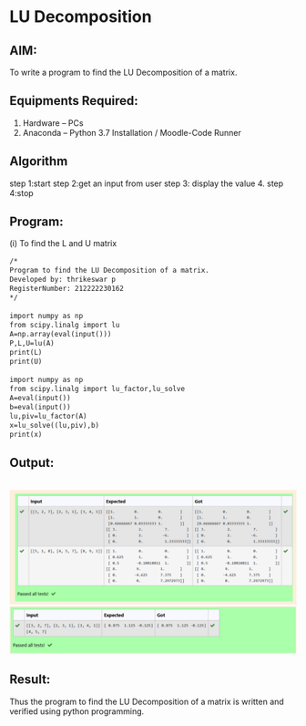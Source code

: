 # LU Decomposition 

## AIM:
To write a program to find the LU Decomposition of a matrix.

## Equipments Required:
1. Hardware – PCs
2. Anaconda – Python 3.7 Installation / Moodle-Code Runner

## Algorithm
step 1:start
step 2:get an input from user
step 3: display the value 4.
step 4:stop

## Program:
(i) To find the L and U matrix
```
/*
Program to find the LU Decomposition of a matrix.
Developed by: thrikeswar p
RegisterNumber: 212222230162
*/

import numpy as np
from scipy.linalg import lu
A=np.array(eval(input()))
P,L,U=lu(A)
print(L)
print(U)

import numpy as np
from scipy.linalg import lu_factor,lu_solve
A=eval(input())
b=eval(input())
lu,piv=lu_factor(A)
x=lu_solve((lu,piv),b)
print(x)
```
## Output:
<br>![output](./ex5(mfa)a.png)
<br>![output](./ex5(mfa)b.png)
## Result:
Thus the program to find the LU Decomposition of a matrix is written and verified using python programming.

